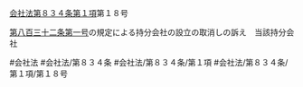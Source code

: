 [会社法第８３４条第１項](会社法＿＿＿＿第８３４条第１項)第１８号

[第八百三十二条](会社法＿＿＿＿第８３２条)[第一号](会社法＿＿＿＿第８３４条第１項第１号)の規定による持分会社の設立の取消しの訴え　当該持分会社


#会社法
#会社法/第８３４条
#会社法/第８３４条/第１項
#会社法/第８３４条/第１項/第１８号
